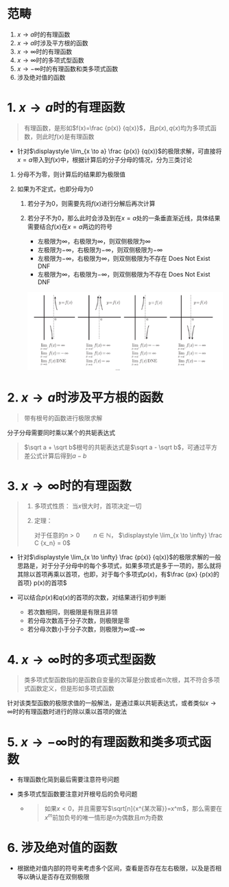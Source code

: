 # 范畴

1. $x \to a$时的有理函数
2. $x \to a$时涉及平方根的函数
3. $x \to \infty$时的有理函数
4. $x \to \infty$时的多项式型函数
5. $x \to -\infty$时的有理函数和类多项式函数
6. 涉及绝对值的函数

# 1. $x \to a$时的有理函数

>  有理函数，是形如$f(x)=\frac {p(x)} {q(x)}$，且$p(x), q(x)$均为多项式函数，则此时$f(x)$是有理函数

- 针对$\displaystyle \lim_{x \to a} \frac {p(x)} {q(x)}$的极限求解，可直接将$x=a$带入到$f(x)$中，根据计算后的分子分母的情况，分为三类讨论

1. 分母不为零，则计算后的结果即为极限值

2. 如果为不定式，也即分母为0

    1. 若分子为0，则需要先将$f(x)$进行分解后再次计算

    2. 若分子不为0，那么此时会涉及到在$x=a$处的一条垂直渐近线，具体结果需要结合$f(x)$在$x=a$两边的符号

        - 左极限为$\infty$，右极限为$\infty$，则双侧极限为$\infty$
        - 左极限为$-\infty$，右极限为$-\infty$，则双侧极限为$-\infty$
        - 左极限为$-\infty$，右极限为$\infty$，则双侧极限为不存在 Does Not Exist DNF 
        - 左极限为$\infty$，右极限为$-\infty$，则双侧极限为不存在 Does Not Exist DNF 

        ![image-20241112172050554](<第四章 求解多项式极限的问题.assets/image-20241112172050554.png>)

# 2. $x \to a$时涉及平方根的函数

> 带有根号的函数进行极限求解

分子分母需要同时乘以某个的共轭表达式

> $\sqrt a + \sqrt b$根号的共轭表达式是$\sqrt a - \sqrt b$，可通过平方差公式计算后得到$a-b$

# 3. $x \to \infty$时的有理函数

> 1. 多项式性质： 当$x$很大时，首项决定一切
>
> 2. 定理：
>
>     对于任意的$n > 0 \qquad n \in \mathbb N$， $\displaystyle \lim_{x \to \infty} \frac C {x_n} = 0$
>

- 针对$\displaystyle \lim_{x \to \infty} \frac {p(x)} {q(x)}$的极限求解的一般思路是，对于分子分母中的每个多项式，如果多项式是多于一项的，那么就将其除以首项再乘以首项，也即，对于每个多项式$p(x)$，有$\frac {px} {p(x)的首项} p(x)的首项$

- 可以结合$p(x)$和$q(x)$的首项的次数，对结果进行初步判断
    - 若次数相同，则极限是有限且非领
    - 若分母次数高于分子次数，则极限是零
    - 若分母次数小于分子次数，则极限为$\infty$或$-\infty$

# 4. $x \to \infty$时的多项式型函数

> 类多项式型函数指的是函数自变量的次幂是分数或者n次根，其不符合多项式函数定义，但是形如多项式函数

针对该类型函数的极限求值的一般解法，是通过乘以共轭表达式，或者类似$x \to \infty$时的有理函数时进行的除以乘以首项的做法

# 5. $x \to -\infty$时的有理函数和类多项式函数

- 有理函数化简到最后需要注意符号问题

- 类多项式型函数要注意对开根号后的负号问题

    - > 如果$x < 0$，并且需要写$\sqrt[n]{x^{某次幂}}=x^m$，那么需要在$x^m$前加负号的唯一情形是$n$为偶数且$m$为奇数

# 6. 涉及绝对值的函数

- 根据绝对值内部的符号来考虑多个区间，查看是否存在左右极限，以及是否相等以确认是否存在双侧极限